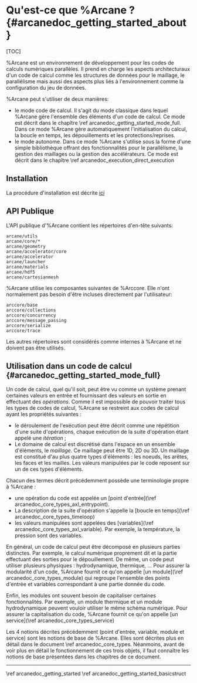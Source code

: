 # Qu'est-ce que %Arcane ? {#arcanedoc_getting_started_about}

[TOC]

%Arcane est un environnement de développement pour les codes de calculs
numériques parallèles. Il prend en charge les aspects architecturaux d'un code
de calcul comme les structures de données pour le maillage, le
parallélisme mais aussi des aspects plus liés à
l'environnement comme la configuration du jeu de données.

%Arcane peut s'utiliser de deux manières:

- le mode code de calcul. Il s'agit du mode classique dans lequel
  %Arcane gère l'ensemble des éléments d'un code de calcul. Ce mode
  est décrit dans le chapître \ref
  arcanedoc_getting_started_mode_full. Dans ce mode %Arcane gère
  automatiquement l'initialisation du calcul, la boucle en temps, les
  dépouillements et les protections/reprises.
- le mode autonome. Dans ce mode %Arcane s'utilise sous la forme d'une
  simple bibliothèque offrant des fonctionnalités pour le
  parallélisme, la gestion des maillages ou la gestion des
  accélérateurs. Ce mode est décrit dans le chapître
  \ref arcanedoc_execution_direct_execution

## Installation

La procédure d'installation est décrite [ici](https://github.com/arcaneframework/framework)

## API Publique

L'API publique d'%Arcane contient les répertoires d'en-tête suivants:

```
arcane/utils
arcane/core/*
arcane/geometry
arcane/accelerator/core
arcane/accelerator
arcane/launcher
arcane/materials
arcane/hdf5
arcane/cartesianmesh
```

%Arcane utilise les composantes suivantes de %Arccore. Elle n'ont
normalement pas besoin d'être incluses directement par l'utilisateur:

```
arccore/base
arccore/collections
arccore/concurrency
arccore/message_passing
arccore/serialize
arccore/trace
```

Les autres répertoires sont considérés comme internes à %Arcane et ne
doivent pas être utilisés.

## Utilisation dans un code de calcul {#arcanedoc_getting_started_mode_full}

Un code de calcul, quel qu'il soit, peut être vu comme un système
prenant certaines valeurs en entrée et fournissant des valeurs en
sortie en effectuant des *opérations*. Comme il est impossible
de pouvoir traiter tous les types de codes de calcul, %Arcane se
restreint aux codes de calcul ayant les propriétés suivantes :

- le déroulement de l'exécution peut être décrit comme une
  répétition d'une suite d'opérations, chaque exécution de la suite
  d'opération étant appelé une *itération* ;
- Le domaine de calcul est discrétisé dans l'espace en un ensemble
  d'éléments, le *maillage*. Ce maillage peut être 1D, 2D ou
  3D. Un maillage est constitué d'au plus quatre types d'éléments : les
  noeuds, les arêtes, les faces et les mailles. Les valeurs manipulées
  par le code reposent sur un de ces types d'éléments.

Chacun des termes décrit précédemment possède une terminologie propre
à %Arcane :

- une opération du code est appelée un [point d'entrée](\ref arcanedoc_core_types_axl_entrypoint).
- La description de la suite d'opération s'appelle
  la [boucle en temps](\ref arcanedoc_core_types_timeloop)
- les valeurs manipulées sont appelées des [variables](\ref arcanedoc_core_types_axl_variable).
  Par exemple, la température, la pression sont des variables.

En général, un code de calcul peut être décomposé en plusieurs parties
distinctes. Par exemple, le calcul numérique proprement dit et la
partie effectuant des sorties pour le dépouillement. De même, un code
peut utiliser plusieurs physiques : hydrodynamique, thermique, ...
Pour assurer la modularité d'un code, %Arcane fournit ce qu'on appelle
[un module](\ref arcanedoc_core_types_module) qui regroupe l'ensemble des points
d'entrée et variables correspondant à une partie donnée du code.

Enfin, les modules ont souvent besoin de capitaliser certaines
fonctionnalités. Par exemple, un module thermique et un module hydrodynamique
peuvent vouloir utiliser le même schéma numérique. Pour assurer
la capitalisation du code, %Arcane fournit ce qu'on appelle
[un service](\ref arcanedoc_core_types_service)

Les 4 notions décrites précédemment (point d'entrée, variable, module et
service) sont les notions de base de %Arcane. Elles sont décrites plus en
détail dans le document \ref arcanedoc_core_types. Néanmoins, avant
de voir plus en détail le fonctionnement de ces trois objets,
il faut connaître les notions de base présentées dans les chapitres
de ce document.

____

<div class="section_buttons">
<span class="back_section_button">
\ref arcanedoc_getting_started
</span>
<span class="next_section_button">
\ref arcanedoc_getting_started_basicstruct
</span>
</div>
